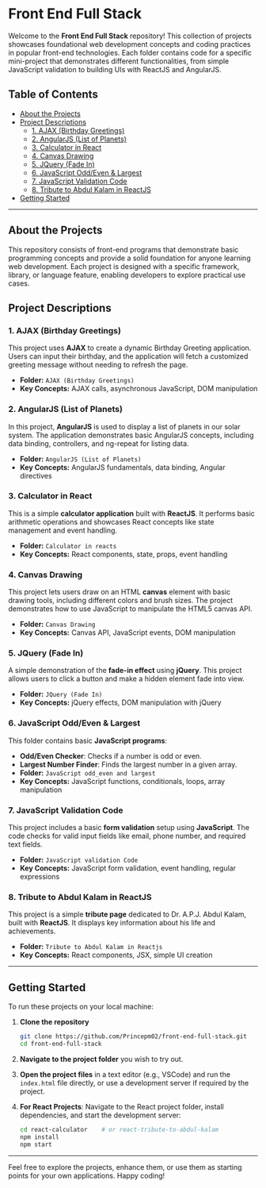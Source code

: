 # Front End Full Stack

Welcome to the **Front End Full Stack** repository! This collection of projects showcases foundational web development concepts and coding practices in popular front-end technologies. Each folder contains code for a specific mini-project that demonstrates different functionalities, from simple JavaScript validation to building UIs with ReactJS and AngularJS.

## Table of Contents
- [About the Projects](#about-the-projects)
- [Project Descriptions](#project-descriptions)
  - [1. AJAX (Birthday Greetings)](#1-ajax-birthday-greetings)
  - [2. AngularJS (List of Planets)](#2-angularjs-list-of-planets)
  - [3. Calculator in React](#3-calculator-in-react)
  - [4. Canvas Drawing](#4-canvas-drawing)
  - [5. JQuery (Fade In)](#5-jquery-fade-in)
  - [6. JavaScript Odd/Even & Largest](#6-javascript-oddeven--largest)
  - [7. JavaScript Validation Code](#7-javascript-validation-code)
  - [8. Tribute to Abdul Kalam in ReactJS](#8-tribute-to-abdul-kalam-in-reactjs)
- [Getting Started](#getting-started)
  
---

## About the Projects

This repository consists of front-end programs that demonstrate basic programming concepts and provide a solid foundation for anyone learning web development. Each project is designed with a specific framework, library, or language feature, enabling developers to explore practical use cases.

## Project Descriptions

### 1. AJAX (Birthday Greetings)
This project uses **AJAX** to create a dynamic Birthday Greeting application. Users can input their birthday, and the application will fetch a customized greeting message without needing to refresh the page.
- **Folder:** `AJAX (Birthday Greetings)`
- **Key Concepts:** AJAX calls, asynchronous JavaScript, DOM manipulation

### 2. AngularJS (List of Planets)
In this project, **AngularJS** is used to display a list of planets in our solar system. The application demonstrates basic AngularJS concepts, including data binding, controllers, and ng-repeat for listing data.
- **Folder:** `AngularJS (List of Planets)`
- **Key Concepts:** AngularJS fundamentals, data binding, Angular directives

### 3. Calculator in React
This is a simple **calculator application** built with **ReactJS**. It performs basic arithmetic operations and showcases React concepts like state management and event handling.
- **Folder:** `Calculator in reacts`
- **Key Concepts:** React components, state, props, event handling

### 4. Canvas Drawing
This project lets users draw on an HTML **canvas** element with basic drawing tools, including different colors and brush sizes. The project demonstrates how to use JavaScript to manipulate the HTML5 canvas API.
- **Folder:** `Canvas Drawing`
- **Key Concepts:** Canvas API, JavaScript events, DOM manipulation

### 5. JQuery (Fade In)
A simple demonstration of the **fade-in effect** using **jQuery**. This project allows users to click a button and make a hidden element fade into view.
- **Folder:** `JQuery (Fade In)`
- **Key Concepts:** jQuery effects, DOM manipulation with jQuery

### 6. JavaScript Odd/Even & Largest
This folder contains basic **JavaScript programs**:
  - **Odd/Even Checker**: Checks if a number is odd or even.
  - **Largest Number Finder**: Finds the largest number in a given array.
- **Folder:** `JavaScript odd_even and largest`
- **Key Concepts:** JavaScript functions, conditionals, loops, array manipulation

### 7. JavaScript Validation Code
This project includes a basic **form validation** setup using **JavaScript**. The code checks for valid input fields like email, phone number, and required text fields.
- **Folder:** `JavaScript validation Code`
- **Key Concepts:** JavaScript form validation, event handling, regular expressions

### 8. Tribute to Abdul Kalam in ReactJS
This project is a simple **tribute page** dedicated to Dr. A.P.J. Abdul Kalam, built with **ReactJS**. It displays key information about his life and achievements.
- **Folder:** `Tribute to Abdul Kalam in Reactjs`
- **Key Concepts:** React components, JSX, simple UI creation

---

## Getting Started

To run these projects on your local machine:

1. **Clone the repository**
   ```bash
   git clone https://github.com/Princepm02/front-end-full-stack.git
   cd front-end-full-stack
   ```

2. **Navigate to the project folder** you wish to try out.

3. **Open the project files** in a text editor (e.g., VSCode) and run the `index.html` file directly, or use a development server if required by the project.

4. **For React Projects**: Navigate to the React project folder, install dependencies, and start the development server:
   ```bash
   cd react-calculator    # or react-tribute-to-abdul-kalam
   npm install
   npm start
   ```
---

Feel free to explore the projects, enhance them, or use them as starting points for your own applications. Happy coding!
